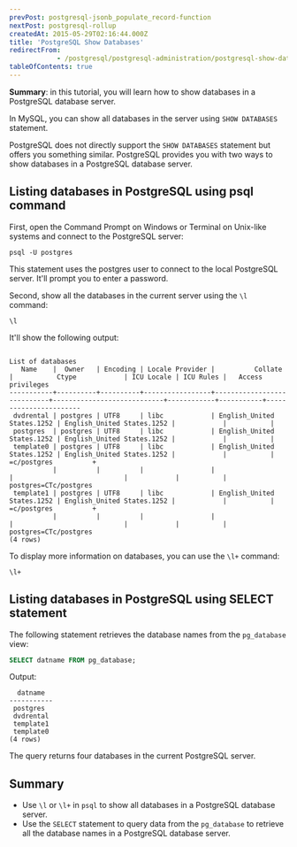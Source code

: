 ```yaml
---
prevPost: postgresql-jsonb_populate_record-function
nextPost: postgresql-rollup
createdAt: 2015-05-29T02:16:44.000Z
title: 'PostgreSQL Show Databases'
redirectFrom: 
            - /postgresql/postgresql-administration/postgresql-show-databases
tableOfContents: true
---
```


**Summary**: in this tutorial, you will learn how to show databases in a PostgreSQL database server.

In MySQL, you can show all databases in the server using `SHOW DATABASES` statement.

PostgreSQL does not directly support the `SHOW DATABASES` statement but offers you something similar. PostgreSQL provides you with two ways to show databases in a PostgreSQL database server.

## Listing databases in PostgreSQL using psql command

First, open the Command Prompt on Windows or Terminal on Unix-like systems and connect to the PostgreSQL server:

```
psql -U postgres
```

This statement uses the postgres user to connect to the local PostgreSQL server. It'll prompt you to enter a password.

Second, show all the databases in the current server using the `\l` command:

```
\l
```

It'll show the following output:

```
                                                                      List of databases
   Name    |  Owner   | Encoding | Locale Provider |          Collate           |           Ctype            | ICU Locale | ICU Rules |   Access privileges
-----------+----------+----------+-----------------+----------------------------+----------------------------+------------+-----------+-----------------------
 dvdrental | postgres | UTF8     | libc            | English_United States.1252 | English_United States.1252 |            |           |
 postgres  | postgres | UTF8     | libc            | English_United States.1252 | English_United States.1252 |            |           |
 template0 | postgres | UTF8     | libc            | English_United States.1252 | English_United States.1252 |            |           | =c/postgres          +
           |          |          |                 |                            |                            |            |           | postgres=CTc/postgres
 template1 | postgres | UTF8     | libc            | English_United States.1252 | English_United States.1252 |            |           | =c/postgres          +
           |          |          |                 |                            |                            |            |           | postgres=CTc/postgres
(4 rows)
```

To display more information on databases, you can use the `\l+` command:

```
\l+
```

## Listing databases in PostgreSQL using SELECT statement

The following statement retrieves the database names from the `pg_database` view:

```sql
SELECT datname FROM pg_database;
```

Output:

```
  datname
-----------
 postgres
 dvdrental
 template1
 template0
(4 rows)
```

The query returns four databases in the current PostgreSQL server.

## Summary

- Use `\l` or `\l+` in `psql` to show all databases in a PostgreSQL database server.
- Use the `SELECT` statement to query data from the `pg_database` to retrieve all the database names in a PostgreSQL database server.
